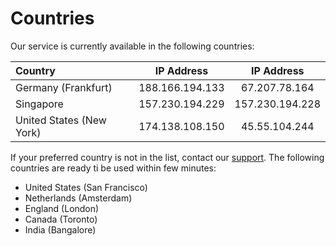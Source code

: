 # Countries

Our service is currently available in the following countries: 

| Country | IP Address | IP Address |
| :--- | :---: | :---: |
| Germany \(Frankfurt\) | 188.166.194.133 | 67.207.78.164 |
| Singapore | 157.230.194.229 | 157.230.194.228 |
| United States \(New York\) | 174.138.108.150 | 45.55.104.244 |

If your preferred country is not in the list, contact our [support](mailto:support@glueckkanja.com). The following countries are ready ti be used within few minutes:

* United States \(San Francisco\)
* Netherlands \(Amsterdam\)
* England \(London\)
* Canada \(Toronto\)
* India \(Bangalore\)



